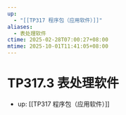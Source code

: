 ```yaml
---
up:
  - "[[TP317 程序包（应用软件）]]"
aliases:
  - 表处理软件
ctime: 2025-02-28T07:00:27+08:00
mtime: 2025-10-01T11:41:05+08:00
---
```


# TP317.3 表处理软件

- up: [[TP317 程序包（应用软件）]]
